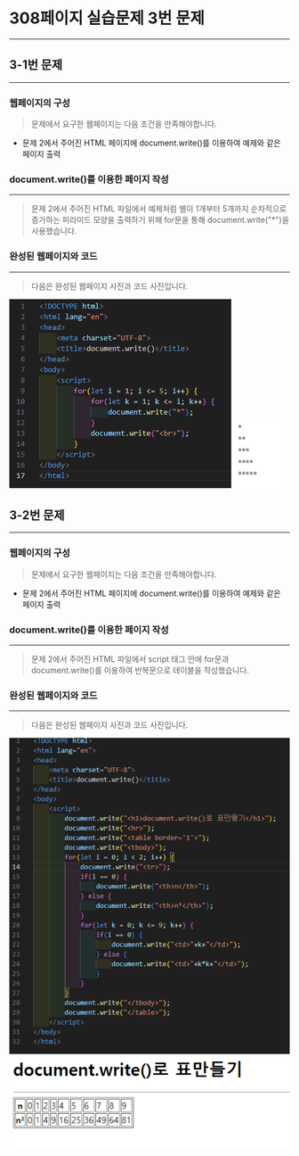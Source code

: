 # 308페이지 실습문제 3번 문제

-----------------------------

## 3-1번 문제

-----------------------------

### 웹페이지의 구성

> 문제에서 요구한 웹페이지는 다음 조건을 만족해야합니다.

+ 문제 2에서 주어진 HTML 페이지에 document.write()를 이용하여 예제와 같은 페이지 출력

### document.write()를 이용한 페이지 작성

-----------------------------

> 문제 2에서 주어진 HTML 파일에서 예제처럼 별이 1개부터 5개까지 순차적으로 증가하는 피라미드 모양을 출력하기 위해 for문을 통해 document.write("*")을 사용했습니다.

### 완성된 웹페이지와 코드

-----------------------------

> 다음은 완성된 웹페이지 사진과 코드 사진입니다.

<img src="./image/p308_3_1코드.png">
<img src="./image/p308_3_1웹페이지.png">

## 3-2번 문제

-----------------------------

### 웹페이지의 구성

> 문제에서 요구한 웹페이지는 다음 조건을 만족해야합니다.

+ 문제 2에서 주어진 HTML 페이지에 document.write()를 이용하여 예제와 같은 페이지 출력

### document.write()를 이용한 페이지 작성

-----------------------------

> 문제 2에서 주어진 HTML 파일에서 script 태그 안에 for문과 document.write()를 이용하여 반복문으로 테이블을 작성했습니다.

### 완성된 웹페이지와 코드

-----------------------------

> 다음은 완성된 웹페이지 사진과 코드 사진입니다.

<img src="./image/p308_3_2코드.png">
<img src="./image/p308_3_2웹페이지.png">